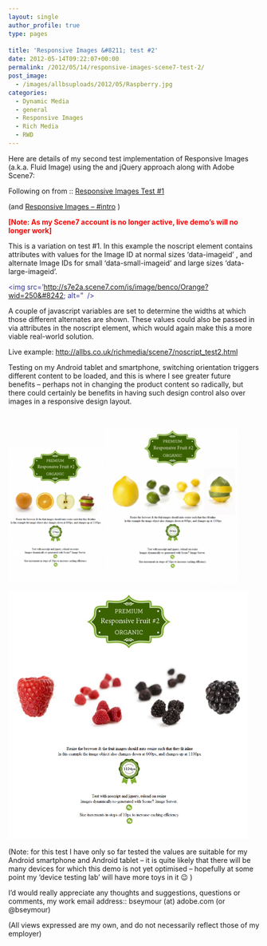 ```yaml
---
layout: single
author_profile: true
type: pages

title: 'Responsive Images &#8211; test #2'
date: 2012-05-14T09:22:07+00:00
permalink: /2012/05/14/responsive-images-scene7-test-2/
post_image:
  - /images/allbsuploads/2012/05/Raspberry.jpg
categories:
  - Dynamic Media
  - general
  - Responsive Images
  - Rich Media
  - RWD
---
```

Here are details of my second test implementation of Responsive Images (a.k.a. Fluid Image) using the <noscript> and jQuery approach along with Adobe Scene7:

Following on from :: <a title="Responsive Images – Scene7 test #1" href="/2012/05/11/responsive-images-scene7-test-1/" target="_blank">Responsive Images Test #1</a>

(and [Responsive Images &#8211; #intro](http://allbs.co.uk/2012/05/11/responsive-images-intro/ "Responsive Images – #intro") )

**<span style="color: #ff0000;">[Note: As my Scene7 account is no longer active, live demo&#8217;s will no longer work]</span>**

This is a variation on test #1. In this example the noscript element contains attributes with values for the Image ID at normal sizes &#8216;data-imageid&#8217; , and alternate Image IDs for small &#8216;data-small-imageid&#8217; and large sizes &#8216;data-large-imageid&#8217;.<span style="color: #333399;"><br /> </span>

<span style="color: #333399;"><noscript data-imageid=&#8217;Lemon&#8217; data-small-imageid=&#8217;Orange&#8217; data-large-imageid=&#8217;Raspberry&#8217;><img src=&#8217;http://s7e2a.scene7.com/is/image/benco/Orange?wid=250&#8242; alt=&#8221;  /></noscript><br /> </span>

A couple of javascript variables are set to determine the widths at which those different alternates are shown. These values could also be passed in via attributes in the noscript element, which would again make this a more viable real-world solution.

Live example: <a title="http://allbs.co.uk/richmedia/scene7/noscript_test2.html" href="/richmedia/scene7/noscript_test2.html" target="_blank">http://allbs.co.uk/richmedia/scene7/noscript_test2.html</a>

Testing on my Android tablet and smartphone, switching orientation triggers different content to be loaded, and this is where I see greater future benefits &#8211; perhaps not in changing the product content so radically, but there could certainly be benefits in having such design control also over images in a responsive design layout.

&nbsp;

[<img class="alignnone  wp-image-632" title="ResponsiveImagesv2_1" src="/images/allbsuploads/2012/05/ResponsiveImagesv2_1-210x300.png" alt="" width="190" height="271" />](http://ox10.it/allbs/richmedia/scene7/noscript_test2.html) [<img class="alignnone  wp-image-633" title="ResponsiveImagesv2_2" src="/images/allbsuploads/2012/05/ResponsiveImagesv2_2-255x300.png" alt="" width="266" height="310" />](http://ox10.it/allbs/richmedia/scene7/noscript_test2.html)

[<img class="alignnone  wp-image-634" title="ResponsiveImagesv2_3" src="/images/allbsuploads/2012/05/ResponsiveImagesv2_3.png" alt="" width="481" height="496" />](http://ox10.it/allbs/richmedia/scene7/noscript_test2.html)

(Note: for this test I have only so far tested the values are suitable for my Android smartphone and Android tablet &#8211; it is quite likely that there will be many devices for which this demo is not yet optimised &#8211; hopefully at some point my &#8216;device testing lab&#8217; will have more toys in it 😉 )

I&#8217;d would really appreciate any thoughts and suggestions, questions or comments, my work email address:: bseymour (at) adobe.com (or @bseymour)

(All views expressed are my own, and do not necessarily reflect those of my employer)
